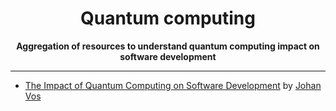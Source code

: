 <div align="center">
  <h1>Quantum computing</h1>
  <strong>Aggregation of resources to understand quantum computing impact on software development</strong>
</div>

<hr>

- [The Impact of Quantum Computing on Software Development](https://developer.oracle.com/java/quantum-computing.html) by [Johan Vos](https://twitter.com/johanvos?lang=en)
